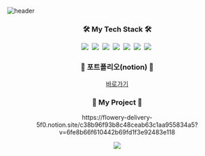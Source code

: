 ![header](https://capsule-render.vercel.app/api?type=soft&color=auto&height=150&section=header&text=Seo%20Ji%20Woo&fontSize=70&animation=twinkling)

<h3 align="center">🛠 My Tech Stack 🛠</h2>

<p align="center">
  <img src="https://img.shields.io/badge/Python-3766AB?style=flat-square&logo=Python&logoColor=white"/></a>&nbsp 
  <img src="https://img.shields.io/badge/Java-007396?style=flat-square&logo=Java&logoColor=white"/></a>&nbsp 
  <img src="https://img.shields.io/badge/C-A8B9CC?style=flat-square&logo=C&logoColor=white"/></a>&nbsp 
  <img src="https://img.shields.io/badge/Javascript-ffb13b?style=flat-square&logo=javascript&logoColor=white"/></a>&nbsp 
  <img src="https://img.shields.io/badge/css-1572B6?style=flat-square&logo=css3&logoColor=white"/></a>&nbsp 
  <img src="https://img.shields.io/badge/SpringBoot-6DB33F?style=flat-square&logo=Spring&logoColor=white"/></a>&nbsp 
  <img src="https://img.shields.io/badge/Mysql-E6B91E?style=flat-square&logo=MySql&logoColor=white"/></a>&nbsp 
</p>

<h3 align="center">💾 포트폴리오(notion) 💾</h2>

<p align="center">
  <a href="https://flowery-delivery-5f0.notion.site/Seo-JiWoo-027c39a6baa5456cb2a1ac2b949caddd">바로가기</a>
</p>

<h3 align="center">🔨 My Project 🔨</h2>

<p align="center">
  https://flowery-delivery-5f0.notion.site/c38b96f93b8c48ceab63c1aa955834a5?v=6fe8b66f610442b69fd1f3e92483e118
</p>

<p align="center">
  <a href="https://hits.seeyoufarm.com"><img src="https://hits.seeyoufarm.com/api/count/incr/badge.svg?url=https%3A%2F%2Fgithub.com%2Fsswwoo7675%2Fhit-counter&count_bg=%2379C83D&title_bg=%23555555&icon=&icon_color=%23E7E7E7&title=hits&edge_flat=false"/></a>
</p>
